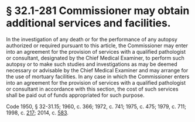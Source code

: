 # § 32.1-281 Commissioner may obtain additional services and facilities.

<p>In the investigation of any death or for the performance of any autopsy authorized or required pursuant to this article, the Commissioner may enter into an agreement for the provision of services with a qualified pathologist or consultant, designated by the Chief Medical Examiner, to perform such autopsy or to make such studies and investigations as may be deemed necessary or advisable by the Chief Medical Examiner and may arrange for the use of mortuary facilities. In any case in which the Commissioner enters into an agreement for the provision of services with a qualified pathologist or consultant in accordance with this section, the cost of such services shall be paid out of funds appropriated for such purpose.</p><p>Code 1950, § 32-31.15; 1960, c. 366; 1972, c. 741; 1975, c. 475; 1979, c. 711; 1998, c. <a href='http://lis.virginia.gov/cgi-bin/legp604.exe?981+ful+CHAP0217'>217</a>; 2014, c. <a href='http://lis.virginia.gov/cgi-bin/legp604.exe?141+ful+CHAP0583'>583</a>.</p>